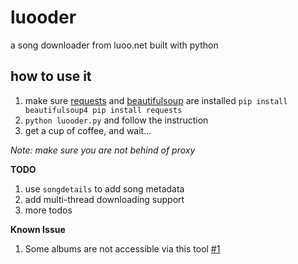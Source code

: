 # luooder
a song downloader from luoo.net built with python

## how to use it
1. make sure [requests](http://docs.python-requests.org/en/latest/) and [beautifulsoup](http://www.crummy.com/software/BeautifulSoup/) are installed ```pip install beautifulsoup4 pip install requests ```
2. ```python luooder.py``` and follow the instruction
3. get a cup of coffee, and wait...


_Note: make sure you are not behind of proxy_

__TODO__

1. use ```songdetails``` to add song metadata
2. add multi-thread downloading support
3. more todos


__Known Issue__

1. Some albums are not accessible via this tool [#1](https://github.com/shuson/luooder/issues/1)
